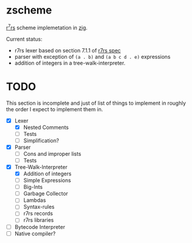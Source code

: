 # zscheme

[r<sup>7</sup>rs](https://github.com/johnwcowan/r7rs-work/blob/master/R7RSHomePage.md) scheme implemetation in [zig](https://ziglang.org).

Current status: 
- r7rs lexer based on section 7.1.1 of [r7rs spec](https://github.com/johnwcowan/r7rs-spec/blob/errata/spec/r7rs.pdf)
- parser with exception of `(a . b)` and `(a b c d . e)` expressions
- addition of integers in a tree-walk-interpreter.

# TODO

This section is incomplete and just of list of things to implement in roughly the order I expect to implement them in.

- [x] Lexer
  - [x] Nested Comments
  - [ ] Tests
  - [ ] Simplification?
- [x] Parser
  - [ ] Cons and improper lists
  - [ ] Tests
- [x] Tree-Walk-Interpreter
  - [x] Addition of integers
  - [ ] Simple Expressions
  - [ ] Big-Ints
  - [ ] Garbage Collector
  - [ ] Lambdas
  - [ ] Syntax-rules
  - [ ] r7rs records
  - [ ] r7rs libraries
- [ ] Bytecode Interpreter
- [ ] Native compiler?
